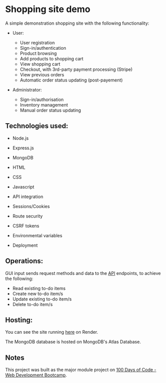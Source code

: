 # Shopping site demo

A simple demonstration shopping site with the following functionality:
* User:
  * User registration
  * Sign-in/authentication
  * Product browsing
  * Add products to shopping cart 
  * View shopping cart
  * Checkout, with 3rd-party payment processing (Stripe)
  * View previous orders
  * Automatic order status updating (post-payement)


* Administrator:
  * Sign-in/authorisation
  * Inventory management
  * Manual order status updating

## Technologies used:
* Node.js
* Express.js
* MongoDB
* HTML
* CSS
* Javascript

* API integration
* Sessions/Cookies
* Route security
* CSRF tokens
* Environmental variables
* Deployment

## Operations:
GUI input sends request methods and data to the [API](https://github.com/bauerindustries/todos-rest-api) endpoints, to achieve the following:
* Read existing to-do items
* Create new to-do item/s
* Update existing to-do item/s
* Delete to-do item/s

## Hosting:
You can see the site running [here](https://shop-demo-node-js-express-mondodb.onrender.com) on Render.

The MongoDB database is hosted on MongoDB's Atlas Database.

## Notes
This project was built as the major module project on [100 Days of Code - Web Development Bootcamp](https://www.udemy.com/course/100-days-of-code-web-development-bootcamp/).
